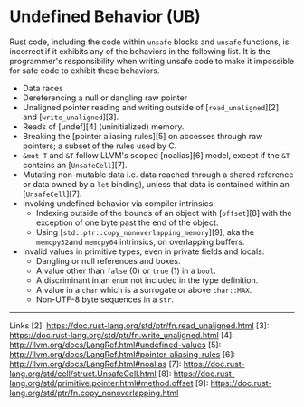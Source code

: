 # Undefined Behavior (UB)

Rust code, including the code within `unsafe` blocks and `unsafe` functions, is incorrect if it exhibits any of the behaviors in the following list. It is the programmer's responsibility when writing unsafe code to make it impossible for safe code to exhibit these behaviors.

- Data races
- Dereferencing a null or dangling raw pointer
- Unaligned pointer reading and writing outside of [`read_unaligned`][2] and [`write_unaligned`][3].
- Reads of [undef][4] (uninitialized) memory.
- Breaking the [pointer aliasing rules][5] on accesses through raw pointers; a subset of the rules used by C.
- `&mut T` and `&T` follow LLVM's scoped [noalias][6] model, except if the `&T` contains an [`UnsafeCell`][7].
- Mutating non-mutable data i.e. data reached through a shared reference or data owned by a `let` binding), unless that data is contained within an [`UnsafeCell`][7].
- Invoking undefined behavior via compiler intrinsics:
  - Indexing outside of the bounds of an object with [`offset`][8] with the exception of one byte past the end of the object.
  - Using [`std::ptr::copy_nonoverlapping_memory`][9], aka the `memcpy32`and `memcpy64` intrinsics, on overlapping buffers.
- Invalid values in primitive types, even in private fields and locals: 
  - Dangling or null references and boxes.
  - A value other than `false` (0) or `true` (1) in a `bool`.
  - A discriminant in an `enum` not included in the type definition.
  - A value in a `char` which is a surrogate or above `char::MAX`.
  - Non-UTF-8 byte sequences in a `str`.

---

Links
[2]: https://doc.rust-lang.org/std/ptr/fn.read_unaligned.html
[3]: https://doc.rust-lang.org/std/ptr/fn.write_unaligned.html
[4]: http://llvm.org/docs/LangRef.html#undefined-values
[5]: http://llvm.org/docs/LangRef.html#pointer-aliasing-rules
[6]: http://llvm.org/docs/LangRef.html#noalias
[7]: https://doc.rust-lang.org/std/cell/struct.UnsafeCell.html
[8]: https://doc.rust-lang.org/std/primitive.pointer.html#method.offset
[9]: https://doc.rust-lang.org/std/ptr/fn.copy_nonoverlapping.html
